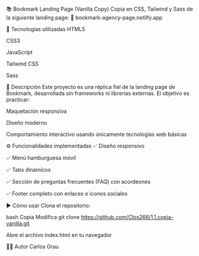 📚 Bookmark Landing Page (Vanilla Copy)
Copia en CSS, Tailwind y Sass de la siguiente landing page:
🔗 bookmark-agency-page.netlify.app

🚀 Tecnologías utilizadas
HTML5

CSS3

JavaScript

Tailwind CSS

Sass

📝 Descripción
Este proyecto es una réplica fiel de la landing page de Bookmark, desarrollada sin frameworks ni librerías externas.
El objetivo es practicar:

Maquetación responsiva

Diseño moderno

Comportamiento interactivo usando únicamente tecnologías web básicas

⚙️ Funcionalidades implementadas
✅ Diseño responsivo

✅ Menú hamburguesa móvil

✅ Tabs dinámicos

✅ Sección de preguntas frecuentes (FAQ) con acordeones

✅ Footer completo con enlaces e iconos sociales

▶️ Cómo usar
Clona el repositorio:

bash
Copia
Modifica
git clone https://github.com/Clos266/1.1.copia-vanilla.git

Abre el archivo index.html en tu navegador


👨‍💻 Autor
Carlos Grau

